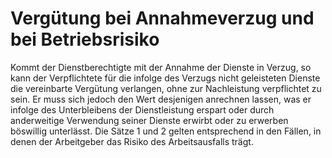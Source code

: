 # Vergütung bei Annahmeverzug und bei Betriebsrisiko

Kommt der Dienstberechtigte mit der Annahme der Dienste in Verzug, so kann der Verpflichtete für die infolge des Verzugs nicht geleisteten Dienste die vereinbarte Vergütung verlangen, ohne zur Nachleistung verpflichtet zu sein. Er muss sich jedoch den Wert desjenigen anrechnen lassen, was er infolge des Unterbleibens der Dienstleistung erspart oder durch anderweitige Verwendung seiner Dienste erwirbt oder zu erwerben böswillig unterlässt. Die Sätze 1 und 2 gelten entsprechend in den Fällen, in denen der Arbeitgeber das Risiko des Arbeitsausfalls trägt. 

